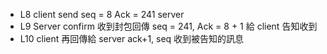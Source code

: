 - L8 client send seq = 8 Ack = 241 server
- L9 Server confirm 收到封包回傳 seq = 241, Ack = 8 + 1 給 client 告知收到
- L10 client 再回傳給 server ack+1, seq 收到被告知的訊息
